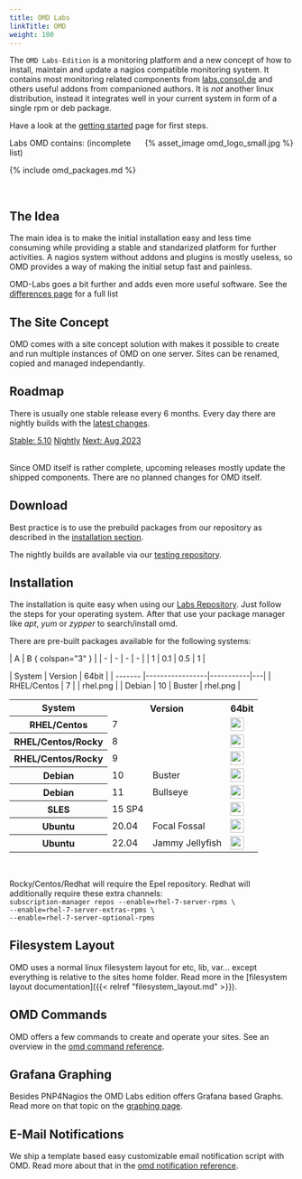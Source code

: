 ```yaml
---
title: OMD Labs
linkTitle: OMD
weight: 100
---
```


The `OMD Labs-Edition` is a monitoring platform and a new concept of how to install, maintain and update a nagios compatible monitoring system. It contains most monitoring related components from [labs.consol.de](/) and others useful addons from companioned authors. It is _not_ another linux distribution, instead it integrates well in your current system in form of a single rpm or deb package.

Have a look at the [getting started](getting_started.html) page for first steps.

<div style="float: right;">
{% asset_image omd_logo_small.jpg %}
</div>

Labs OMD contains: (incomplete list)

{% include omd_packages.md %}

<br clear="both">

## The Idea
The main idea is to make the initial installation easy and less time consuming while providing a stable and standarized platform for further activities. A nagios system without addons and plugins is mostly useless, so OMD provides a way of making the initial setup fast and painless.

OMD-Labs goes a bit further and adds even more useful software. See the [differences page](differences.html) for a full list

## The Site Concept
OMD comes with a site concept solution with makes it possible to create and run multiple instances of OMD on one server. Sites can be renamed, copied and managed independantly.

## Roadmap
There is usually one stable release every 6 months. Every day there are nightly builds with the [latest changes](https://github.com/ConSol/omd/blob/labs/Changelog).

<div class="btn-group btn-group-lg releaseplan" role="group" aria-label="Release plan" style="width:100%;">
  <a class="btn btn-success" href="#download" role="button" style="width:50%;">Stable: 5.10</a>
  <a class="btn btn-info" href="builds.html" role="button" style="width:25%;">Nightly</a>
  <a class="btn btn-warning" href="https://github.com/ConSol/omd/blob/master/Changelog" role="button" target="_blank" style="width:25%;">Next: Aug 2023</a>
</div>
<br clear="both">

Since OMD itself is rather complete, upcoming releases mostly update the shipped
components. There are no planned changes for OMD itself.

## Download
Best practice is to use the prebuild packages from our repository as described in the [installation section](#installation).

The nightly builds are available via our [testing repository](/repo/testing/).

## Installation

The installation is quite easy when using our [Labs Repository](/repo/stable/). Just follow the steps for your operating system. After that use
your package manager like _apt_, _yum_ or _zypper_ to search/install omd.

There are pre-built packages available for the following systems:

| A | B { colspan="3" } |
| - | - | - | - |
| 1 | 0.1 | 0.5 | 1 |


| System | <th colspan="2" style="text-align:left;">Version</th> | 64bit |
| ------- |-----------------|-----------|---|
| RHEL/Centos | 7 | | rhel.png |
| Debian | 10 | Buster | rhel.png |

<table>
<tr><th>System</th><th colspan="2">Version</th><th>64bit</th></tr>
<tr><th>RHEL/Centos</th><td>7</td><td></td><td><a href="/repo/stable/#_7"><img src="/omd/rhel.png" width="24" height="24"></a></td></tr>
<tr><th>RHEL/Centos/Rocky</th><td>8</td><td></td><td><a href="/repo/stable/#_8"><img src="/omd/rhel.png" width="24" height="24"></a></td></tr>
<tr><th>RHEL/Centos/Rocky</th><td>9</td><td></td><td><a href="/repo/stable/#_9"><img src="/omd/rhel.png" width="24" height="24"></a></td></tr>
<tr><th>Debian</th><td>10</td><td>Buster</td><td><a href="/repo/stable/#_debian_buster_10_0"><img src="/omd/debian.png" width="24" height="24"></a></td></tr>
<tr><th>Debian</th><td>11</td><td>Bullseye</td><td><a href="/repo/stable/#_debian_bullseye_11_0"><img src="" width="24" height="24"></a></td></tr>
<tr><th>SLES</th><td>15 SP4</td><td></td><td><a href="/repo/stable/#_sles_15_sp4"><img src="/omd/sles.png" width="24" height="24"></a></td></tr>
<tr><th>Ubuntu</th><td>20.04</td><td>Focal Fossal</td><td><a href="/repo/stable/#_ubuntu_focal_fossal_20_04"><img src="/omd/ubuntu.png" width="24" height="24"></a></td></tr>
<tr><th>Ubuntu</th><td>22.04</td><td>Jammy Jellyfish</td><td><a href="/repo/stable/#_ubuntu_jammy_jellyfish_22_04"><img src="/omd/ubuntu.png" width="24" height="24"></a></td></tr>
</table>
<br>

<p class="hint">
Rocky/Centos/Redhat will require the Epel repository. Redhat will additionally require these extra channels:<br><code>subscription-manager repos --enable=rhel-7-server-rpms \<br>--enable=rhel-7-server-extras-rpms \<br>--enable=rhel-7-server-optional-rpms</code>
</p>


## Filesystem Layout

OMD uses a normal linux filesystem layout for etc, lib, var... except everything is relative to the sites home folder.
Read more in the [filesystem layout documentation]({{< relref "filesystem_layout.md" >}}).

## OMD Commands

OMD offers a few commands to create and operate your sites.
See an overview in the [omd command reference](commands.html).

## Grafana Graphing
Besides PNP4Nagios the OMD Labs edition offers Grafana based Graphs. Read more on
that topic on the [graphing page](howtos/grafana/).

## E-Mail Notifications

We ship a template based easy customizable email notification script with OMD.
Read more about that in the [omd notification reference](howtos/html_notifications/).
